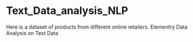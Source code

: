 # Text_Data_analysis_NLP
Here is a dataset of products from different online retailers. Elementry Data Analysis on Text Data
